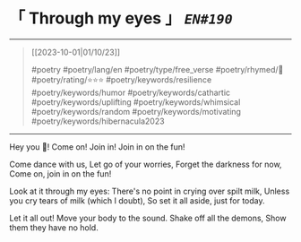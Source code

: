 # &#12300; Through my eyes &#12301; *`EN#190`*

---

> [[2023-10-01|01/10/23]]
> 
> #poetry 
> #poetry/lang/en 
> #poetry/type/free_verse 
> #poetry/rhymed/🔴 
> #poetry/rating/⭐⭐⭐ 
> #poetry/keywords/resilience #poetry/keywords/humor #poetry/keywords/cathartic #poetry/keywords/uplifting #poetry/keywords/whimsical #poetry/keywords/random #poetry/keywords/motivating #poetry/keywords/hibernacula2023 

---

Hey you 🫵!
Come on! Join in!
Join in on the fun!

Come dance with us,
Let go of your worries,
Forget the darkness for now,
Come on, join in on the fun!

Look at it through my eyes:
There's no point in crying over spilt milk,
Unless you cry tears of milk (which I doubt),
So set it all aside, just for today.

Let it all out!
Move your body to the sound.
Shake off all the demons,
Show them they have no hold.